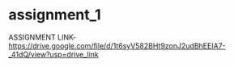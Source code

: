 # assignment_1
ASSIGNMENT LINK- https://drive.google.com/file/d/1t6syV582BHt9zonJ2udBhEEIA7-_41dQ/view?usp=drive_link
